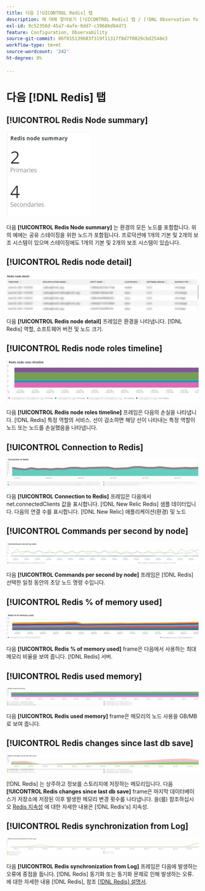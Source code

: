 ```yaml
---
title: 다음 [!UICONTROL Redis] 탭
description: 에 대해 알아보기 [!UICONTROL Redis] 탭 / [!DNL Observation for Adobe Commerce].
exl-id: 9c52350d-45a7-4afe-9dd7-c3968bd84d71
feature: Configuration, Observability
source-git-commit: 06f015139683f319f11317f8d7f0029cbd2548e3
workflow-type: tm+mt
source-wordcount: '242'
ht-degree: 0%

---
```


# 다음 [!DNL Redis] 탭

## [!UICONTROL Redis Node summary]

![Redis 노드 요약](../../assets/tools/observation-for-adobe-commerce/redis-tab-1.jpg)

다음 **[!UICONTROL Redis Node summary]** 는 환경의 모든 노드를 포함합니다. 위의 예에는 공유 스테이징을 위한 노드가 포함됩니다. 프로덕션에 1개의 기본 및 2개의 보조 시스템이 있으며 스테이징에도 1개의 기본 및 2개의 보조 시스템이 있습니다.

## [!UICONTROL Redis node detail]

![Redis 노드 세부 정보](../../assets/tools/observation-for-adobe-commerce/redis-tab-2.jpg)

다음 **[!UICONTROL Redis node detail]** 프레임은 환경을 나타냅니다. [!DNL Redis] 역할, 소프트웨어 버전 및 노드 크기.

## [!UICONTROL Redis node roles timeline]

![Redis 노드 역할 타임라인](../../assets/tools/observation-for-adobe-commerce/redis-tab-3.jpg)

다음 **[!UICONTROL Redis node roles timeline]** 프레임은 다음의 손실을 나타냅니다. [!DNL Redis] 특정 역할의 서비스. 선이 감소하면 해당 선이 나타내는 특정 역할이 노드 또는 노드를 손실했음을 나타냅니다.

## [!UICONTROL Connection to Redis]

![Redis에 연결](../../assets/tools/observation-for-adobe-commerce/redis-tab-4.jpg)

다음 **[!UICONTROL Connection to Redis]** 프레임은 다음에서 net.connectedClients 값을 표시합니다. [!DNL New Relic Redis] 샘플 데이터입니다. 다음의 연결 수를 표시합니다. [!DNL New Relic] 애플리케이션(환경) 및 노드

## [!UICONTROL Commands per second by node]

![노드별 초당 명령](../../assets/tools/observation-for-adobe-commerce/redis-tab-5.jpg)

다음 **[!UICONTROL Commands per second by node]** 프레임은 [!DNL Redis] 선택한 일정 동안의 초당 노드 명령 수입니다.

## [!UICONTROL Redis % of memory used]

![사용된 메모리 중 레디스 %](../../assets/tools/observation-for-adobe-commerce/redis-tab-6.jpg)

다음 **[!UICONTROL Redis % of memory used]** frame은 다음에서 사용하는 최대 메모리 비율을 보여 줍니다. [!DNL Redis] 서버.

## [!UICONTROL Redis used memory]

![Redis 사용된 메모리](../../assets/tools/observation-for-adobe-commerce/redis-tab-7.jpg)

다음 **[!UICONTROL Redis used memory]** frame은 메모리의 노드 사용을 GB/MB로 보여 줍니다.

## [!UICONTROL Redis changes since last db save]

![마지막 DB 저장 이후 변경 내용 수정](../../assets/tools/observation-for-adobe-commerce/redis-tab-8.jpg)

[!DNL Redis] 는 상주하고 정보를 스토리지에 저장하는 메모리입니다. 다음 **[!UICONTROL Redis changes since last db save]** frame은 마지막 데이터베이스가 저장소에 저장된 이후 발생한 메모리 변경 횟수를 나타냅니다. 을(를) 참조하십시오 [Redis 지속성](https://redis.io/docs/latest/operate/oss_and_stack/management/persistence/) 에 대한 자세한 내용은 [!DNL Redis's] 지속성.

## [!UICONTROL Redis synchronization from Log]

![로그에서 Redis 동기화](../../assets/tools/observation-for-adobe-commerce/redis-tab-9.jpg)

다음 **[!UICONTROL Redis synchronization from Log]** 프레임은 다음에 발생하는 오류에 중점을 둡니다. [!DNL Redis] 동기화 또는 동기화 문제로 인해 발생하는 오류. 에 대한 자세한 내용 [!DNL Redis], 참조 [[!DNL Redis] 설명서](https://redis.io/docs/).
